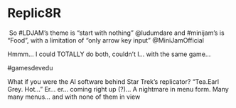 # Replic8R
​ So #LDJAM’s theme is “start with nothing” @ludumdare and #minijam’s is “Food”, 
with a limitation of “only arrow key input” @MiniJamOfficial 

Hmmm… I could TOTALLY do both, couldn’t I… with the same game…

#gamesdevedu

What if you were the AI software behind Star Trek’s replicator?
“Tea.Earl Grey. Hot…” 
Er… er… coming right up (?)… 
A nightmare in menu form. Many many menus… and with none of them in view
